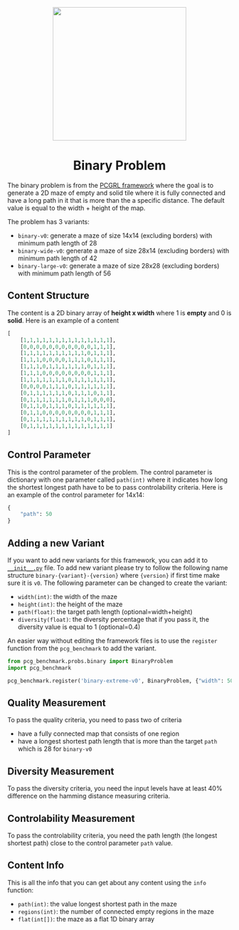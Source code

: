 <p align="center">
	<img height="300px" src="../../../images/binary/example.png"/>
</p>
<h1 align="center">
Binary Problem
</h1>

The binary problem is from the [PCGRL framework](https://github.com/amidos2006/gym-pcgrl) where the goal is to generate a 2D maze of empty and solid tile where it is fully connected and have a long path in it that is more than the a specific distance. The default value is equal to the width + height of the map.

The problem has 3 variants:
- `binary-v0`: generate a maze of size 14x14 (excluding borders) with minimum path length of 28
- `binary-wide-v0`: generate a maze of size 28x14 (excluding borders) with minimum path length of 42
- `binary-large-v0`: generate a maze of size 28x28 (excluding borders) with minimum path length of 56

## Content Structure
The content is a 2D binary array of **height x width** where 1 is **empty** and 0 is **solid**. Here is an example of a content
```python
[
    [1,1,1,1,1,1,1,1,1,1,1,1,1,1],
    [0,0,0,0,0,0,0,0,0,0,0,1,1,1],
    [1,1,1,1,1,1,1,1,1,1,0,1,1,1],
    [1,1,1,0,0,0,0,1,1,1,0,1,1,1],
    [1,1,1,0,1,1,1,1,1,1,0,1,1,1],
    [1,1,1,0,0,0,0,0,0,0,0,1,1,1],
    [1,1,1,1,1,1,1,0,1,1,1,1,1,1],
    [0,0,0,0,1,1,1,0,1,1,1,1,1,1],
    [0,1,1,1,1,1,1,0,1,1,1,0,1,1],
    [0,1,1,1,1,1,1,0,1,1,1,0,0,0],
    [0,1,1,0,1,1,1,0,1,1,1,1,1,1],
    [0,1,1,0,0,0,0,0,0,0,0,1,1,1],
    [0,1,1,1,1,1,1,1,1,1,0,1,1,1],
    [0,1,1,1,1,1,1,1,1,1,1,1,1,1]
]
```

## Control Parameter
This is the control parameter of the problem. The control parameter is dictionary with one parameter called `path(int)` where it indicates how long the shortest longest path have to be to pass controlability criteria. Here is an example of the control parameter for 14x14:
```python
{
    "path": 50
}
```

## Adding a new Variant
If you want to add new variants for this framework, you can add it to [`__init__.py`](https://github.com/amidos2006/pcg_benchmark/blob/main/pcg_benchmark/probs/binary/__init__.py) file. To add new variant please try to follow the following name structure `binary-{variant}-{version}` where `{version}` if first time make sure it is `v0`. The following parameter can be changed to create the variant:
- `width(int)`: the width of the maze
- `height(int)`: the height of the maze
- `path(float)`: the target path length (optional=width+height)
- `diversity(float)`: the diversity percentage that if you pass it, the diversity value is equal to 1 (optional=0.4) 

An easier way without editing the framework files is to use the `register` function from the `pcg_benchmark` to add the variant.
```python
from pcg_benchmark.probs.binary import BinaryProblem
import pcg_benchmark

pcg_benchmark.register('binary-extreme-v0', BinaryProblem, {"width": 50, "length": 50, "path": 500})
```

## Quality Measurement
To pass the quality criteria, you need to pass two of criteria
- have a fully connected map that consists of one region
- have a longest shortest path length that is more than the target `path` which is 28 for `binary-v0`

## Diversity Measurement
To pass the diversity criteria, you need the input levels have at least 40% difference on the hamming distance measuring criteria.

## Controlability Measurement
To pass the controlability criteria, you need the path length (the longest shortest path) close to the control parameter `path` value.

## Content Info
This is all the info that you can get about any content using the `info` function:
- `path(int)`: the value longest shortest path in the maze 
- `regions(int)`: the number of connected empty regions in the maze
- `flat(int[])`: the maze as a flat 1D binary array